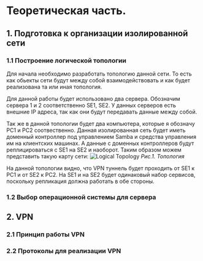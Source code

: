 # Теоретическая часть.
## 1. Подготовка к организации изолированной сети
### 1.1 Построение логической топологии
Для начала необходимо разработать топологию данной сети. То есть как обьекты сети будут между собой взаимодействовать и как будет реализована та или иная топология.

Для данной работы будет использовано два сервера. Обозначим сервера 1 и 2 соответственно SE1, SE2. У данных серверов есть внешние IP адреса, так как они будут передавать данные между собой.

Так же в данной топологии будет два компьютера, которые я обозначу PC1 и PC2 соотвественно. Данная изолированная сеть будет иметь доменный контроллер под управлением Samba и средства управления им на клиентских машинах. А данные с доменных контроллеров будут реплицироваться с SE1 на SE2 и наоборот.
Таким образом можем представить такую карту сети:
![Logical Topology](https://user-images.githubusercontent.com/58629552/172162321-5993be3a-9cb7-47f2-b9d6-c67b54e49abc.png)
*Рис.1. Топология*

На данной топологии видно, что VPN туннель будет проходить от SE1 к PC1 и от SE2 к PC2. На SE1 и на SE2 будет одинаковый набор сервисов, поскольку репликация должна работать в обе стороны.
### 1.2 Выбор операционной системы для сервера

## 2. VPN
### 2.1 Принцип работы VPN
### 2.2 Протоколы для реализации VPN
